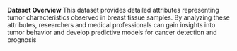 **Dataset Overview**
This dataset provides detailed attributes representing tumor characteristics observed in breast tissue samples. By analyzing these attributes, researchers and medical professionals can gain insights into tumor behavior and develop predictive models for cancer detection and prognosis
